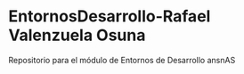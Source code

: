 # EntornosDesarrollo-Rafael Valenzuela Osuna
Repositorio para el módulo de Entornos de Desarrollo
ansnAS
